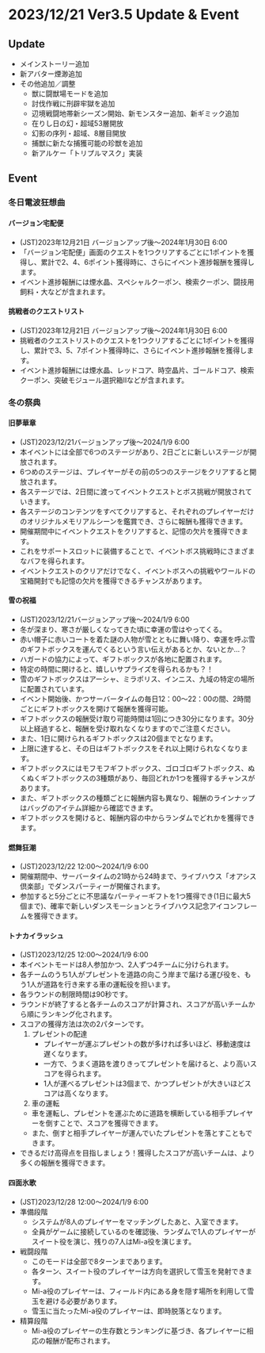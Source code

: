 # 2023/12/21 Ver3.5 Update & Event

## Update
* メインストーリー追加
* 新アバター煙渺追加
* その他追加／調整
  * 獣に闘獣場モードを追加
  * 討伐作戦に刑辟牢獄を追加
  * 辺境戦闘地帯新シーズン開始、新モンスター追加、新ギミック追加
  * 在りし日の幻・超域53層開放
  * 幻影の序列・超域、8層目開放
  * 捕獣に新たな捕獲可能の珍獣を追加
  * 新アルケー「トリプルマスク」実装

## Event
### 冬日電波狂想曲
#### バージョン宅配便
* (JST)2023年12月21日 バージョンアップ後～2024年1月30日  6:00
* 「バージョン宅配便」画面のクエストを1つクリアするごとに1ポイントを獲得し、累計で2、4、6ポイント獲得時に、さらにイベント進捗報酬を獲得します。
* イベント進捗報酬には煙水晶、スペシャルクーポン、検索クーポン、闘技用飼料・大などが含まれます。

#### 挑戦者のクエストリスト
* (JST)2023年12月21日 バージョンアップ後～2024年1月30日  6:00
* 挑戦者のクエストリストのクエストを1つクリアするごとに1ポイントを獲得し、累計で3、5、7ポイント獲得時に、さらにイベント進捗報酬を獲得します。
* イベント進捗報酬には煙水晶、レッドコア、時空晶片、ゴールドコア、検索クーポン、突破モジュール選択箱Ⅱなどが含まれます。

### 冬の祭典
#### 旧夢華章
* (JST)2023/12/21バージョンアップ後～2024/1/9 6:00
* 本イベントには全部で6つのステージがあり、2日ごとに新しいステージが開放されます。
* 6つめのステージは、プレイヤーがその前の5つのステージをクリアすると開放されます。
* 各ステージでは、2日間に渡ってイベントクエストとボス挑戦が開放されていきます。
* 各ステージのコンテンツをすべてクリアすると、それぞれのプレイヤーだけのオリジナルメモリアルシーンを鑑賞でき、さらに報酬も獲得できます。
* 開催期間中にイベントクエストをクリアすると、記憶の欠片を獲得できます。
* これをサポートスロットに装備することで、イベントボス挑戦時にさまざまなバフを得られます。
* イベントクエストのクリアだけでなく、イベントボスへの挑戦やワールドの宝箱開封でも記憶の欠片を獲得できるチャンスがあります。

#### 雪の祝福
* (JST)2023/12/21バージョンアップ後～2024/1/9 6:00
* 冬が深まり、寒さが厳しくなってきた頃に幸運の雪はやってくる。
* 赤い帽子に赤いコートを着た謎の人物が雪とともに舞い降り、幸運を呼ぶ雪のギフトボックスを運んでくるという言い伝えがあるとか、ないとか…？
* ハガードの協力によって、ギフトボックスが各地に配置されます。
* 特定の時間に開けると、嬉しいサプライズを得られるかも？！
* 雪のギフトボックスはアーシャ、ミラポリス、インニス、九域の特定の場所に配置されています。
* イベント開始後、かつサーバータイムの毎日12：00～22：00の間、2時間ごとにギフトボックスを開けて報酬を獲得可能。
* ギフトボックスの報酬受け取り可能時間は1回につき30分になります。30分以上経過すると、報酬を受け取れなくなりますのでご注意ください。
* また、1日に開けられるギフトボックスは20個までとなります。
* 上限に達すると、その日はギフトボックスをそれ以上開けられなくなります。
* ギフトボックスにはモフモフギフトボックス、ゴロゴロギフトボックス、ぬくぬくギフトボックスの3種類があり、毎回どれか1つを獲得するチャンスがあります。
* また、ギフトボックスの種類ごとに報酬内容も異なり、報酬のラインナップはバッグのアイテム詳細から確認できます。
* ギフトボックスを開けると、報酬内容の中からランダムでどれかを獲得できます。

#### 燃舞狂潮
* (JST)2023/12/22 12:00～2024/1/9 6:00
* 開催期間中、サーバータイムの21時から24時まで、ライブハウス「オアシス倶楽部」でダンスパーティーが開催されます。
* 参加すると5分ごとに不思議なパーティーギフトを1つ獲得でき(1日に最大5個まで)、確率で新しいダンスモーションとライブハウス記念アイコンフレームを獲得できます。

#### トナカイラッシュ
* (JST)2023/12/25 12:00～2024/1/9 6:00
* 本イベントモードは8人参加かつ、2人ずつ4チームに分けられます。
* 各チームのうち1人がプレゼントを道路の向こう岸まで届ける運び役を、もう1人が道路を行き来する車の運転役を担います。
* 各ラウンドの制限時間は90秒です。
* ラウンドが終了すると各チームのスコアが計算され、スコアが高いチームから順にランキング化されます。
* スコアの獲得方法は次の2パターンです。
  1. プレゼントの配達
     * プレイヤーが運ぶプレゼントの数が多ければ多いほど、移動速度は遅くなります。
     * 一方で、うまく道路を渡りきってプレゼントを届けると、より高いスコアを得られます。
     * 1人が運べるプレゼントは3個まで、かつプレゼントが大きいほどスコアは高くなります。
  2. 車の運転
    * 車を運転し、プレゼントを運ぶために道路を横断している相手プレイヤーを倒すことで、スコアを獲得できます。
    * また、倒すと相手プレイヤーが運んでいたプレゼントを落とすこともできます。
* できるだけ高得点を目指しましょう！獲得したスコアが高いチームは、より多くの報酬を獲得できます。

#### 四面氷歌
* (JST)2023/12/28 12:00～2024/1/9 6:00
* 準備段階
  * システムが8人のプレイヤーをマッチングしたあと、入室できます。
  * 全員がゲームに接続しているのを確認後、ランダムで1人のプレイヤーがスイート役を演じ、残りの7人はMi-a役を演じます。
* 戦闘段階
  * このモードは全部で8ターンまであります。
  * 各ターン、スイート役のプレイヤーは方向を選択して雪玉を発射できます。
  * Mi-a役のプレイヤーは、フィールド内にある身を隠す場所を利用して雪玉を避ける必要があります。
  * 雪玉に当たったMi-a役のプレイヤーは、即時脱落となります。
* 精算段階
  * Mi-a役のプレイヤーの生存数とランキングに基づき、各プレイヤーに相応の報酬が配布されます。













